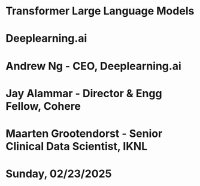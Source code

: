 # Transformer Large Language Models 
# Deeplearning.ai 
# Andrew Ng - CEO, Deeplearning.ai
# Jay Alammar - Director & Engg Fellow, Cohere
# Maarten Grootendorst - Senior Clinical Data Scientist, IKNL
# Sunday, 02/23/2025






